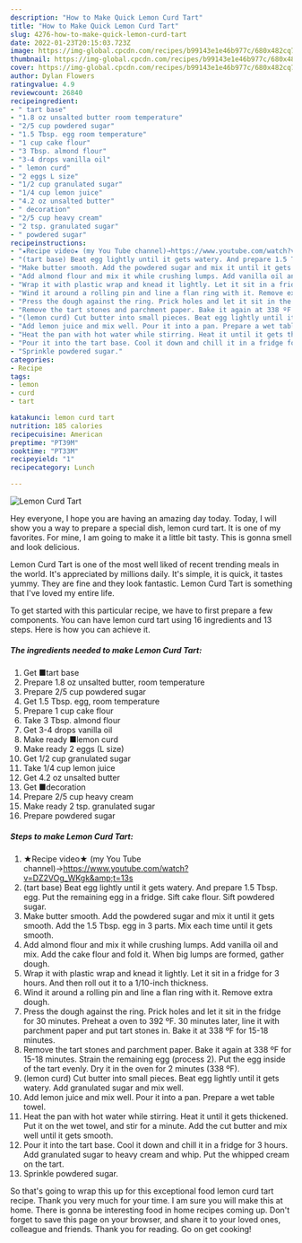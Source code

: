 ```yaml
---
description: "How to Make Quick Lemon Curd Tart"
title: "How to Make Quick Lemon Curd Tart"
slug: 4276-how-to-make-quick-lemon-curd-tart
date: 2022-01-23T20:15:03.723Z
image: https://img-global.cpcdn.com/recipes/b99143e1e46b977c/680x482cq70/lemon-curd-tart-recipe-main-photo.jpg
thumbnail: https://img-global.cpcdn.com/recipes/b99143e1e46b977c/680x482cq70/lemon-curd-tart-recipe-main-photo.jpg
cover: https://img-global.cpcdn.com/recipes/b99143e1e46b977c/680x482cq70/lemon-curd-tart-recipe-main-photo.jpg
author: Dylan Flowers
ratingvalue: 4.9
reviewcount: 26840
recipeingredient:
- " tart base"
- "1.8 oz unsalted butter room temperature"
- "2/5 cup powdered sugar"
- "1.5 Tbsp. egg room temperature"
- "1 cup cake flour"
- "3 Tbsp. almond flour"
- "3-4 drops vanilla oil"
- " lemon curd"
- "2 eggs L size"
- "1/2 cup granulated sugar"
- "1/4 cup lemon juice"
- "4.2 oz unsalted butter"
- " decoration"
- "2/5 cup heavy cream"
- "2 tsp. granulated sugar"
- " powdered sugar"
recipeinstructions:
- "★Recipe video★ (my You Tube channel)→https://www.youtube.com/watch?v=DZ2VOg_WKgk&amp;t=13s"
- "(tart base) Beat egg lightly until it gets watery. And prepare 1.5 Tbsp. egg. Put the remaining egg in a fridge. Sift cake flour. Sift powdered sugar."
- "Make butter smooth. Add the powdered sugar and mix it until it gets smooth. Add the 1.5 Tbsp. egg in 3 parts. Mix each time until it gets smooth."
- "Add almond flour and mix it while crushing lumps. Add vanilla oil and mix. Add the cake flour and fold it. When big lumps are formed, gather dough."
- "Wrap it with plastic wrap and knead it lightly. Let it sit in a fridge for 3 hours. And then roll out it to a 1/10-inch thickness."
- "Wind it around a rolling pin and line a flan ring with it. Remove extra dough."
- "Press the dough against the ring. Prick holes and let it sit in the fridge for 30 minutes. Preheat a oven to 392 ºF. 30 minutes later, line it with parchment paper and put tart stones in. Bake it at 338 ºF for 15-18 minutes."
- "Remove the tart stones and parchment paper. Bake it again at 338 ºF for 15-18 minutes. Strain the remaining egg (process 2). Put the egg inside of the tart evenly. Dry it in the oven for 2 minutes (338 ºF)."
- "(lemon curd) Cut butter into small pieces. Beat egg lightly until it gets watery. Add granulated sugar and mix well."
- "Add lemon juice and mix well. Pour it into a pan. Prepare a wet table towel."
- "Heat the pan with hot water while stirring. Heat it until it gets thickened. Put it on the wet towel, and stir for a minute. Add the cut butter and mix well until it gets smooth."
- "Pour it into the tart base. Cool it down and chill it in a fridge for 3 hours. Add granulated sugar to heavy cream and whip. Put the whipped cream on the tart."
- "Sprinkle powdered sugar."
categories:
- Recipe
tags:
- lemon
- curd
- tart

katakunci: lemon curd tart 
nutrition: 185 calories
recipecuisine: American
preptime: "PT39M"
cooktime: "PT33M"
recipeyield: "1"
recipecategory: Lunch

---
```



![Lemon Curd Tart](https://img-global.cpcdn.com/recipes/b99143e1e46b977c/680x482cq70/lemon-curd-tart-recipe-main-photo.jpg)

Hey everyone, I hope you are having an amazing day today. Today, I will show you a way to prepare a special dish, lemon curd tart. It is one of my favorites. For mine, I am going to make it a little bit tasty. This is gonna smell and look delicious.

Lemon Curd Tart is one of the most well liked of recent trending meals in the world. It's appreciated by millions daily. It's simple, it is quick, it tastes yummy. They are fine and they look fantastic. Lemon Curd Tart is something that I've loved my entire life.




To get started with this particular recipe, we have to first prepare a few components. You can have lemon curd tart using 16 ingredients and 13 steps. Here is how you can achieve it.

<!--inarticleads1-->

##### The ingredients needed to make Lemon Curd Tart:

1. Get  ■tart base
1. Prepare 1.8 oz unsalted butter, room temperature
1. Prepare 2/5 cup powdered sugar
1. Get 1.5 Tbsp. egg, room temperature
1. Prepare 1 cup cake flour
1. Take 3 Tbsp. almond flour
1. Get 3-4 drops vanilla oil
1. Make ready  ■lemon curd
1. Make ready 2 eggs (L size)
1. Get 1/2 cup granulated sugar
1. Take 1/4 cup lemon juice
1. Get 4.2 oz unsalted butter
1. Get  ■decoration
1. Prepare 2/5 cup heavy cream
1. Make ready 2 tsp. granulated sugar
1. Prepare  powdered sugar




<!--inarticleads2-->

##### Steps to make Lemon Curd Tart:

1. ★Recipe video★ (my You Tube channel)→https://www.youtube.com/watch?v=DZ2VOg_WKgk&amp;t=13s
1. (tart base) Beat egg lightly until it gets watery. And prepare 1.5 Tbsp. egg. Put the remaining egg in a fridge. Sift cake flour. Sift powdered sugar.
1. Make butter smooth. Add the powdered sugar and mix it until it gets smooth. Add the 1.5 Tbsp. egg in 3 parts. Mix each time until it gets smooth.
1. Add almond flour and mix it while crushing lumps. Add vanilla oil and mix. Add the cake flour and fold it. When big lumps are formed, gather dough.
1. Wrap it with plastic wrap and knead it lightly. Let it sit in a fridge for 3 hours. And then roll out it to a 1/10-inch thickness.
1. Wind it around a rolling pin and line a flan ring with it. Remove extra dough.
1. Press the dough against the ring. Prick holes and let it sit in the fridge for 30 minutes. Preheat a oven to 392 ºF. 30 minutes later, line it with parchment paper and put tart stones in. Bake it at 338 ºF for 15-18 minutes.
1. Remove the tart stones and parchment paper. Bake it again at 338 ºF for 15-18 minutes. Strain the remaining egg (process 2). Put the egg inside of the tart evenly. Dry it in the oven for 2 minutes (338 ºF).
1. (lemon curd) Cut butter into small pieces. Beat egg lightly until it gets watery. Add granulated sugar and mix well.
1. Add lemon juice and mix well. Pour it into a pan. Prepare a wet table towel.
1. Heat the pan with hot water while stirring. Heat it until it gets thickened. Put it on the wet towel, and stir for a minute. Add the cut butter and mix well until it gets smooth.
1. Pour it into the tart base. Cool it down and chill it in a fridge for 3 hours. Add granulated sugar to heavy cream and whip. Put the whipped cream on the tart.
1. Sprinkle powdered sugar.




So that's going to wrap this up for this exceptional food lemon curd tart recipe. Thank you very much for your time. I am sure you will make this at home. There is gonna be interesting food in home recipes coming up. Don't forget to save this page on your browser, and share it to your loved ones, colleague and friends. Thank you for reading. Go on get cooking!
